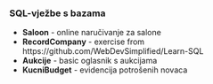 <h3>SQL-vježbe s bazama</h3>

<ul>
<li><b>Saloon</b> - online naručivanje za salone</li>
<li><b>RecordCompany</b> - exercise from https://github.com/WebDevSimplified/Learn-SQL</li>
<li><b>Aukcije</b> - basic oglasnik s aukcijama</li>
<li><b>KucniBudget</b> - evidencija potrošenih novaca</li>
</ul>
